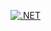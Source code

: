 [![.NET](https://github.com/Shadmehrc/Shop/actions/workflows/dotnet.yml/badge.svg)](https://github.com/Shadmehrc/Shop/actions/workflows/dotnet.yml)
